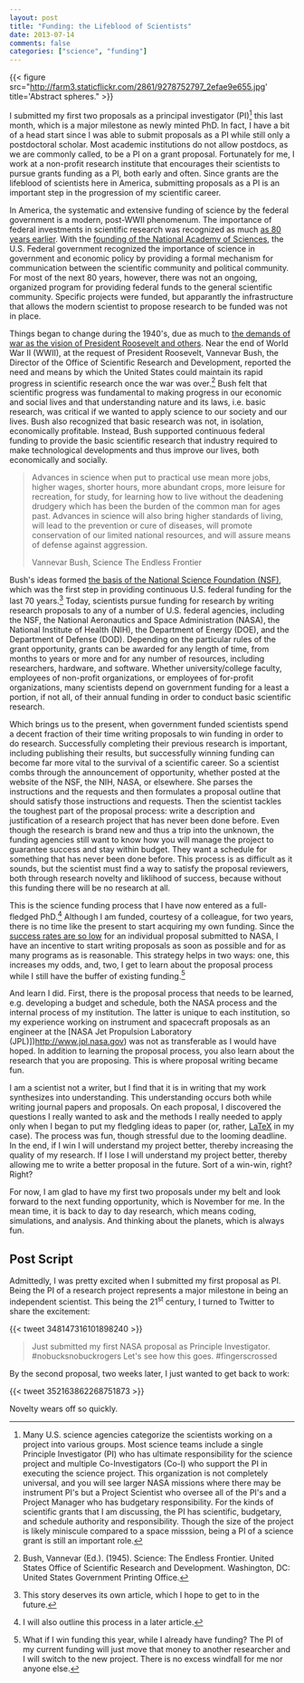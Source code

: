 ```yaml
---
layout: post
title: "Funding: the Lifeblood of Scientists"
date: 2013-07-14
comments: false
categories: ["science", "funding"]
---
```


{{< figure src="http://farm3.staticflickr.com/2861/9278752797_2efae9e655.jpg' title='Abstract spheres." >}}

I submitted my first two proposals as a principal investigator (PI)[^1] this last month, which is a major milestone as newly minted PhD. In fact, I have a bit of a head start since I was able to submit proposals as a PI while still only a postdoctoral scholar. Most academic institutions do not allow postdocs, as we are commonly called, to be a PI on a grant proposal. Fortunately for me, I work at a non-profit research institute that encourages their scientists to pursue grants funding as a PI, both early and often. Since grants are the lifeblood of scientists here in America, submitting proposals as a PI is an important step in the progression of my scientific career.


In America, the systematic and extensive funding of science by the federal government is a modern, post-WWII phenomenum. The importance of federal investments in scientific research was recognized as much [as 80 years earlier](http://cnx.org/content/m14356/1.1/). With the [founding of the National Academy of Sciences](http://www.nasonline.org/about-nas/history/archives/founding-and-early-work.html), the U.S. Federal government recognized the importance of science in government and economic policy by providing a formal mechanism for communication between the scientific community and political community. For most of the next 80 years, however, there was not an ongoing, organized program for providing federal funds to the general scientific community. Specific projects were funded, but apparantly the infrastructure that allows the modern scientist to propose research to be funded was not in place.



Things began to change during the 1940's, due as much to [the demands of war as the vision of President Roosevelt and others](http://cnx.org/content/m14356/1.1/). Near the end of World War II (WWII), at the request of President Roosevelt, Vannevar Bush, the Director of the Office of Scientific Research and Development, reported the need and means by which the United States could maintain its rapid progress in scientific research once the war was over.[^2]  Bush felt that scientific progress was fundamental to making progress in our economic and social lives and that understanding nature and its laws, i.e. basic research, was critical if we wanted to apply science to our society and our lives. Bush also recognized that basic research was not, in isolation, economically profitable. Instead, Bush supported continuous federal funding to provide the basic scientific research that industry required to make technological developments and thus improve our lives, both economically and socially.

> Advances in science when put to practical use mean more jobs, higher wages, shorter hours, more abundant crops, more leisure for recreation, for study, for learning how to live without the deadening drudgery which has been the burden of the common man for ages past.  Advances in science will also bring higher standards of living, will lead to the prevention or cure of diseases, will promote conservation of our limited national resources, and will assure means of defense against aggression.
>
> Vannevar Bush, Science The Endless Frontier

Bush's ideas formed [the basis of the National Science Foundation (NSF)](http://cnx.org/content/m14356/1.1/), which was the first step in providing continuous U.S. federal funding for the last 70 years.[^3] Today, scientists pursue funding for research by writing research proposals to any of a number of U.S. federal agencies, including the NSF, the National Aeronautics and Space Administration (NASA), the National Institute of Health (NIH), the Department of Energy (DOE), and the Department of Defense (DOD). Depending on the particular rules of the grant opportunity, grants can be awarded for any length of time, from months to years or more and for any number of resources, including researchers, hardware, and software. Whether university/college faculty, employees of non-profit organizations, or employees of for-profit organizations, many scientists depend on government funding for a least a portion, if not all, of their annual funding in order to conduct basic scientific research.

Which brings us to the present, when government funded scientists spend a decent fraction of their time writing proposals to win funding in order to do research. Successfully completing their previous research is important, including publishing their results, but successfully winning funding can become far more vital to the survival of a scientific career. So a scientist combs through the announcement of opportunity, whether posted at the website of the NSF, the NIH, NASA, or elsewhere. She parses the instructions and the requests and then formulates a proposal outline that should satisfy those instructions and requests. Then the scientist tackles the toughest part of the proposal process: write a description and justification of a research project that has never been done before. Even though the research is brand new and thus a trip into the unknown, the funding agencies still want to know how you will manage the project to guarantee success and stay within budget. They want a schedule for something that has never been done before. This process is as difficult as it sounds, but the scientist must find a way to satisfy the proposal reviewers, both through research novelty and liklihood of success, because without this funding there will be no research at all.


This is the science funding process that I have now entered as a full-fledged PhD.[^4] Although I am funded, courtesy of a colleague, for two years, there is no time like the present to start acquiring my own funding. Since the [success rates are so low](http://science.nasa.gov/researchers/sara/grant-stats/) for an individual proposal submitted to NASA, I have an incentive to start writing proposals as soon as possible and for as many programs as is reasonable. This strategy helps in two ways: one, this increases my odds, and, two, I get to learn about the proposal process while I still have the buffer of existing funding.[^5]

And learn I did. First, there is the proposal process that needs to be learned, e.g. developing a budget and schedule, both the  NASA process and the internal process of my institution. The latter is unique to each institution, so my experience working on instrument and spacecraft proposals as an engineer at the [NASA Jet Propulsion Laboratory (JPL)])http://www.jpl.nasa.gov) was not as transferable as I would have hoped. In addition to learning the proposal process, you also learn about the research that you are proposing. This is where proposal writing became fun.

I am a scientist not a writer, but I find that it is in writing that my work synthesizes into understanding. This understanding occurs both while writing journal papers and proposals. On each proposal, I discovered the questions I really wanted to ask and the methods I really needed to apply only when I began to put my fledgling ideas to paper (or, rather, [LaTeX](http://www.latex-project.org/) in my case). The process was fun, though stressful due to the looming deadline. In the end, if I win I will understand my project better, thereby increasing the quality of my research. If I lose I will understand my project better, thereby allowing me to write a better proposal in the future. Sort of a win-win, right? Right?

For now, I am glad to have my first two proposals under my belt and look forward to the next funding opportunity, which is November for me. In the mean time, it is back to day to day research, which means coding, simulations, and analysis. And thinking about the planets, which is always fun.

## Post Script
Admittedly, I was pretty excited when I submitted my first proposal as PI. Being the PI of a research project represents a major milestone in being an independent scientist. This being the 21<sup>st</sup> century, I turned to Twitter to share the excitement:
 
{{< tweet 348147316101898240 >}}


> Just submitted my first NASA proposal as Principle Investigator. #nobucksnobuckrogers Let's see how this goes. #fingerscrossed
 
By the second proposal, two weeks later, I just wanted to get back to work:

{{< tweet 352163862268751873 >}}
 
Novelty wears off so quickly.
	  
[^1]: Many U.S. science agencies categorize the scientists working on a project into various groups. Most science teams include a single Principle Investigator (PI) who has ultimate responsibility for the science project and multiple Co-Investigators (Co-I) who support the PI in executing the science project. This organization is not completely universal, and you will see larger NASA missions where there may be instrument PI's but a Project Scientist who oversee all of the PI's and a Project Manager who has budgetary responsibility. For the kinds of scientific grants that I am discussing, the PI has scientific, budgetary, and schedule authority and responsibility. Though the size of the project is likely miniscule compared to a space misssion, being a PI of a science grant is still an important role.

[^2]: Bush, Vannevar (Ed.). (1945). Science: The Endless Frontier. United States Office of Scientific Research and Development. Washington, DC: United States Government Printing Office. 

[^3]: This story deserves its own article, which I hope to get to in the future.

[^4]: I will also outline this process in a later article.

[^5]: What if I win funding this year, while I already have funding? The PI of my current funding will just move that money to another researcher and I will switch to the new project. There is no excess windfall for me nor anyone else.
